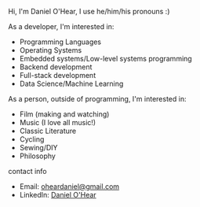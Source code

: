 Hi, I'm Daniel O'Hear, 
I use he/him/his pronouns :)

As a developer, I'm interested in: 
- Programming Languages 
- Operating Systems
- Embedded systems/Low-level systems programming  
- Backend development  
- Full-stack development  
- Data Science/Machine Learning  

As a person, outside of programming, I'm interested in: 
- Film (making and watching)  
- Music (I love all music!)  
- Classic Literature  
- Cycling  
- Sewing/DIY  
- Philosophy  

contact info  
- Email: [oheardaniel@gmail.com](mailto:oheardaniel@gmail.com)  
- LinkedIn: [Daniel O'Hear](https://www.linkedin.com/in/daniel-o-hear-398161251/)  


<!---
dohear/dohear is a ✨ special ✨ repository because its `README.md` (this file) appears on your GitHub profile.
You can click the Preview link to take a look at your changes.
--->
